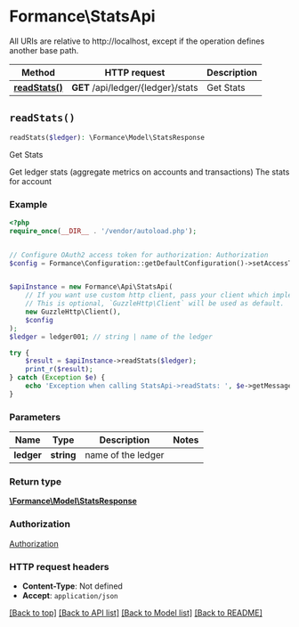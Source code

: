 # Formance\StatsApi

All URIs are relative to http://localhost, except if the operation defines another base path.

| Method | HTTP request | Description |
| ------------- | ------------- | ------------- |
| [**readStats()**](StatsApi.md#readStats) | **GET** /api/ledger/{ledger}/stats | Get Stats |


## `readStats()`

```php
readStats($ledger): \Formance\Model\StatsResponse
```

Get Stats

Get ledger stats (aggregate metrics on accounts and transactions) The stats for account

### Example

```php
<?php
require_once(__DIR__ . '/vendor/autoload.php');


// Configure OAuth2 access token for authorization: Authorization
$config = Formance\Configuration::getDefaultConfiguration()->setAccessToken('YOUR_ACCESS_TOKEN');


$apiInstance = new Formance\Api\StatsApi(
    // If you want use custom http client, pass your client which implements `GuzzleHttp\ClientInterface`.
    // This is optional, `GuzzleHttp\Client` will be used as default.
    new GuzzleHttp\Client(),
    $config
);
$ledger = ledger001; // string | name of the ledger

try {
    $result = $apiInstance->readStats($ledger);
    print_r($result);
} catch (Exception $e) {
    echo 'Exception when calling StatsApi->readStats: ', $e->getMessage(), PHP_EOL;
}
```

### Parameters

| Name | Type | Description  | Notes |
| ------------- | ------------- | ------------- | ------------- |
| **ledger** | **string**| name of the ledger | |

### Return type

[**\Formance\Model\StatsResponse**](../Model/StatsResponse.md)

### Authorization

[Authorization](../../README.md#Authorization)

### HTTP request headers

- **Content-Type**: Not defined
- **Accept**: `application/json`

[[Back to top]](#) [[Back to API list]](../../README.md#endpoints)
[[Back to Model list]](../../README.md#models)
[[Back to README]](../../README.md)
